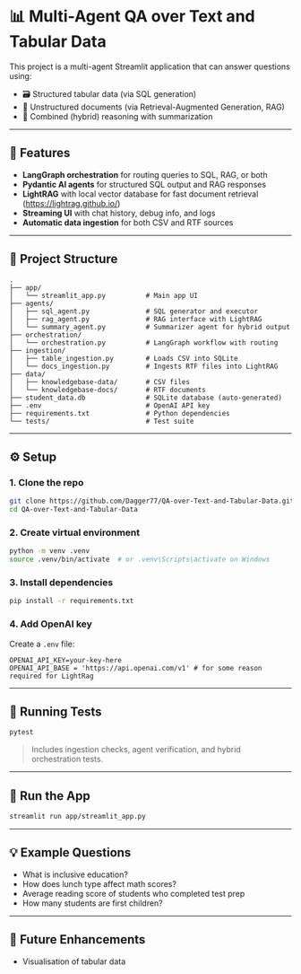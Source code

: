 # 📊 Multi-Agent QA over Text and Tabular Data

This project is a multi-agent Streamlit application that can answer questions using:
- 🗃️ Structured tabular data (via SQL generation)
- 📄 Unstructured documents (via Retrieval-Augmented Generation, RAG) 
- 🧠 Combined (hybrid) reasoning with summarization

---

## 🚀 Features
- **LangGraph orchestration** for routing queries to SQL, RAG, or both
- **Pydantic AI agents** for structured SQL output and RAG responses
- **LightRAG** with local vector database for fast document retrieval (https://lightrag.github.io/)
- **Streaming UI** with chat history, debug info, and logs
- **Automatic data ingestion** for both CSV and RTF sources

---

## 🧰 Project Structure
```
.
├── app/
│   └── streamlit_app.py          # Main app UI
├── agents/
│   ├── sql_agent.py              # SQL generator and executor
│   ├── rag_agent.py              # RAG interface with LightRAG
│   └── summary_agent.py          # Summarizer agent for hybrid output
├── orchestration/
│   └── orchestration.py          # LangGraph workflow with routing
├── ingestion/
│   ├── table_ingestion.py        # Loads CSV into SQLite
│   └── docs_ingestion.py         # Ingests RTF files into LightRAG
├── data/
│   ├── knowledgebase-data/       # CSV files
│   └── knowledgebase-docs/       # RTF documents
├── student_data.db               # SQLite database (auto-generated)
├── .env                          # OpenAI API key
├── requirements.txt              # Python dependencies
└── tests/                        # Test suite
```

---

## ⚙️ Setup

### 1. Clone the repo
```bash
git clone https://github.com/Dagger77/QA-over-Text-and-Tabular-Data.git
cd QA-over-Text-and-Tabular-Data
```

### 2. Create virtual environment
```bash
python -m venv .venv
source .venv/bin/activate  # or .venv\Scripts\activate on Windows
```

### 3. Install dependencies
```bash
pip install -r requirements.txt
```

### 4. Add OpenAI key
Create a `.env` file:
```
OPENAI_API_KEY=your-key-here
OPENAI_API_BASE = 'https://api.openai.com/v1' # for some reason required for LightRag
```

---

## 🧪 Running Tests
```bash
pytest
```
> Includes ingestion checks, agent verification, and hybrid orchestration tests.

---

## 🧠 Run the App
```bash
streamlit run app/streamlit_app.py
```

---

## 💡 Example Questions
- What is inclusive education?
- How does lunch type affect math scores?
- Average reading score of students who completed test prep
- How many students are first children?

---

## 🧩 Future Enhancements
- Visualisation of tabular data
